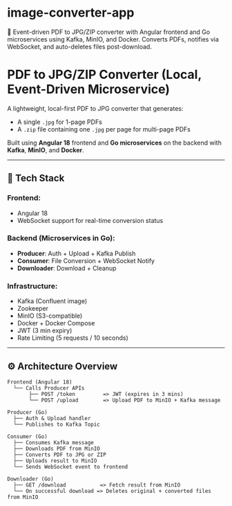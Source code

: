 # image-converter-app
🚀 Event-driven PDF to JPG/ZIP converter with Angular frontend and Go microservices using Kafka, MinIO, and Docker. Converts PDFs, notifies via WebSocket, and auto-deletes files post-download.

# PDF to JPG/ZIP Converter (Local, Event-Driven Microservice)

A lightweight, local-first PDF to JPG converter that generates:
- A single `.jpg` for 1-page PDFs
- A `.zip` file containing one `.jpg` per page for multi-page PDFs

Built using **Angular 18** frontend and **Go microservices** on the backend with **Kafka**, **MinIO**, and **Docker**.

---

## 🧱 Tech Stack

### Frontend:
- Angular 18
- WebSocket support for real-time conversion status

### Backend (Microservices in Go):
- **Producer**: Auth + Upload + Kafka Publish
- **Consumer**: File Conversion + WebSocket Notify
- **Downloader**: Download + Cleanup

### Infrastructure:
- Kafka (Confluent image)
- Zookeeper
- MinIO (S3-compatible)
- Docker + Docker Compose
- JWT (3 min expiry)
- Rate Limiting (5 requests / 10 seconds)

---

## ⚙️ Architecture Overview

```text
Frontend (Angular 18)
  └── Calls Producer APIs
       ├── POST /token         => JWT (expires in 3 mins)
       └── POST /upload        => Upload PDF to MinIO + Kafka message
       
Producer (Go)
  ├── Auth & Upload handler
  └── Publishes to Kafka Topic

Consumer (Go)
  ├── Consumes Kafka message
  ├── Downloads PDF from MinIO
  ├── Converts PDF to JPG or ZIP
  ├── Uploads result to MinIO
  └── Sends WebSocket event to frontend

Downloader (Go)
  ├── GET /download           => Fetch result from MinIO
  └── On successful download => Deletes original + converted files from MinIO
